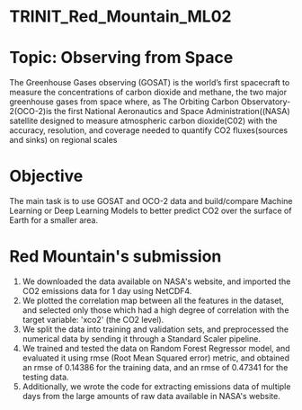 # TRINIT_Red_Mountain_ML02

# Topic: Observing from Space
The Greenhouse Gases observing (GOSAT) is the world’s first spacecraft to measure the concentrations of carbon dioxide and methane, the two major greenhouse gases from space where, as The Orbiting Carbon Observatory-2(OCO-2)is the first National Aeronautics and Space Administration((NASA) satellite designed to measure atmospheric carbon dioxide(C02) with the accuracy, resolution, and coverage needed to quantify CO2 fluxes(sources and sinks) on regional scales

# Objective
The main task is to use GOSAT and OCO-2 data and build/compare Machine Learning or Deep Learning Models to better predict CO2 over the surface of Earth for a smaller area.

# Red Mountain's submission
1) We downloaded the data available on NASA's website, and imported the CO2 emissions data for 1 day using NetCDF4.
2) We plotted the correlation map between all the features in the dataset, and selected only those which had a high degree of correlation with the target variable: 'xco2' (the CO2 level).
3) We split the data into training and validation sets, and preprocessed the numerical data by sending it through a Standard Scaler pipeline. 
4) We trained and tested the data on Random Forest Regressor model, and evaluated it using rmse (Root Mean Squared error) metric, and obtained an rmse of  0.14386 for the training data, and an rmse of 0.47341 for the testing data.
5) Additionally, we wrote the code for extracting emissions data of multiple days from the large amounts of raw data available in NASA's website.
